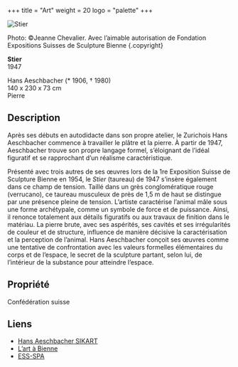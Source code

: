+++
title = "Art"
weight = 20
logo = "palette"
+++

![Stier](/images/stier.jpg)

Photo: ©Jeanne Chevalier. Avec l’aimable autorisation de Fondation Expositions Suisses de Sculpture Bienne
{.copyright}

**Stier**  
1947

Hans Aeschbacher (* 1906, † 1980)  
140 x 230 x 73 cm  
Pierre

## Description

Après ses débuts en autodidacte dans son propre atelier, le Zurichois Hans Aeschbacher commence à travailler le plâtre et la pierre. À partir de 1947, Aeschbacher trouve son propre langage formel, s’éloignant de l’idéal figuratif et se rapprochant d’un réalisme caractéristique.

Présenté avec trois autres de ses œuvres lors de la 1re Exposition Suisse de Sculpture Bienne en 1954, le *Stier* (taureau) de 1947 s’insère également dans ce champ de tension. Taillé dans un grès conglomératique rouge (verrucano), ce taureau musculeux de près de 1,5 m de haut se distingue par une présence pleine de tension. L’artiste caractérise l’animal mâle sous une forme archétypale, comme un symbole de force et de puissance. Ainsi, il renonce totalement aux détails figuratifs ou aux travaux de finition dans le matériau. La pierre brute, avec ses aspérités, ses cavités et ses irrégularités de couleur et de structure, influence de manière décisive la caractérisation et la perception de l’animal. Hans Aeschbacher conçoit ses œuvres comme une tentative de confrontation avec les valeurs formelles élémentaires du corps et de l’espace, le secret de la sculpture partant, selon lui, de l’intérieur de la substance pour atteindre l’espace.

## Propriété

Confédération suisse

## Liens

- [Hans Aeschbacher SIKART](https://recherche.sik-isea.ch/fr/sik:person-4000282:exp/in/sikart/actor/list)
- [L’art à Bienne](https://art-a-bienne.ch/fr/)
- [ESS-SPA](https://ess-spa.ch/fr/news/framing-sculptures)